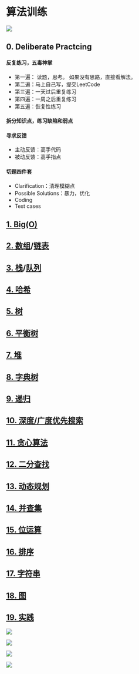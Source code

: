 # 算法训练

![](./images/leetcode-00.jpg)

## 0. Deliberate Practcing

#### 反复练习，五毒神掌

+ 第一遍： 读题，思考。 如果没有思路，直接看解法。
+ 第二遍：马上自己写，提交LeetCode
+ 第三遍：一天过后重复练习
+ 第四遍：一周之后重复练习
+ 第五遍：恢复性练习

#### 拆分知识点，练习缺陷和弱点

#### 寻求反馈

+ 主动反馈：高手代码
+ 被动反馈：高手指点

#### 切题四件套

+ Clarification：清理模糊点
+ Possible Solutions：暴力，优化
+ Coding
+ Test cases



## [1. Big(O)](./doc/big-o.md)



## [2. 数组](./doc/arr.md)/[链表](./doc/list.md)



## [3. 栈](doc/stack.md)/[队列](doc/queue.md)



## [4. 哈希](./doc/map-set.md)



## [5. 树](./doc/tree.md)



## [6. 平衡树](./doc/balance-tree.md)



## [7. 堆](./doc/heap.md)



## [8. 字典树](./doc/trie-tree.md)



## [9. 递归](./doc/recursion.md)



## [10. 深度/广度优先搜索](doc/dbfs.md)



## [11. 贪心算法](./doc/greedy.md)



## [12. 二分查找](./doc/search.md)



## [13. 动态规划](./doc/dp.md)



## [14. 并查集](./doc/ds.md)



## [15. 位运算](./doc/bit.md)



## [16. 排序](./doc/sort.md)



## [17. 字符串](./doc/pattern.md)



## [18. 图](./doc/graphy.md)



## [19. 实践](./doc/practice.md)

![](./images/leetcode-101.jpg)

![](./images/leetcode-102.jpg)

![](./images/leetcode-103.jpg)

![](./images/leetcode-104.jpg)